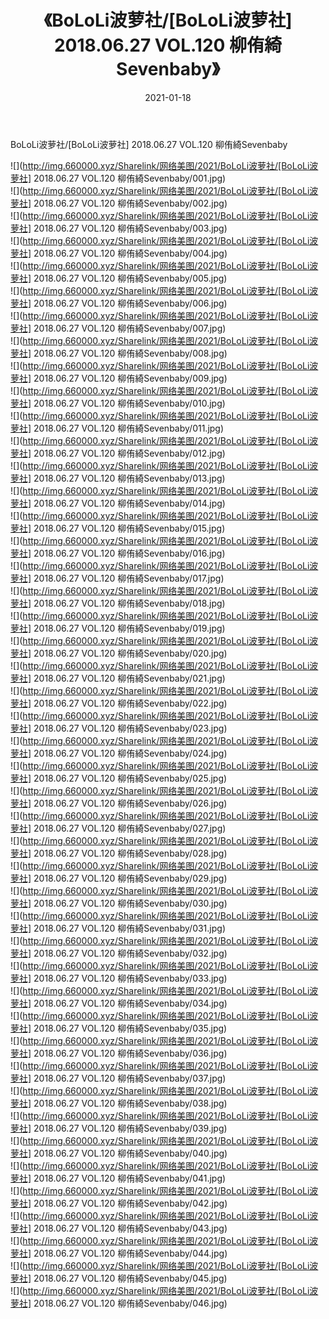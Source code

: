﻿---
layout: post
title:  《BoLoLi波萝社/[BoLoLi波萝社] 2018.06.27 VOL.120 柳侑綺Sevenbaby》
date:   2021-01-18
img: http://img.660000.xyz/Sharelink/网络美图/2021/BoLoLi波萝社/[BoLoLi波萝社] 2018.06.27 VOL.120 柳侑綺Sevenbaby/000.jpg
categories: [美女, 清纯, 唯美]
---

BoLoLi波萝社/[BoLoLi波萝社] 2018.06.27 VOL.120 柳侑綺Sevenbaby

 ![](http://img.660000.xyz/Sharelink/网络美图/2021/BoLoLi波萝社/[BoLoLi波萝社] 2018.06.27 VOL.120 柳侑綺Sevenbaby/001.jpg) <br>![](http://img.660000.xyz/Sharelink/网络美图/2021/BoLoLi波萝社/[BoLoLi波萝社] 2018.06.27 VOL.120 柳侑綺Sevenbaby/002.jpg) <br>![](http://img.660000.xyz/Sharelink/网络美图/2021/BoLoLi波萝社/[BoLoLi波萝社] 2018.06.27 VOL.120 柳侑綺Sevenbaby/003.jpg) <br>![](http://img.660000.xyz/Sharelink/网络美图/2021/BoLoLi波萝社/[BoLoLi波萝社] 2018.06.27 VOL.120 柳侑綺Sevenbaby/004.jpg) <br>![](http://img.660000.xyz/Sharelink/网络美图/2021/BoLoLi波萝社/[BoLoLi波萝社] 2018.06.27 VOL.120 柳侑綺Sevenbaby/005.jpg) <br>![](http://img.660000.xyz/Sharelink/网络美图/2021/BoLoLi波萝社/[BoLoLi波萝社] 2018.06.27 VOL.120 柳侑綺Sevenbaby/006.jpg) <br>![](http://img.660000.xyz/Sharelink/网络美图/2021/BoLoLi波萝社/[BoLoLi波萝社] 2018.06.27 VOL.120 柳侑綺Sevenbaby/007.jpg) <br>![](http://img.660000.xyz/Sharelink/网络美图/2021/BoLoLi波萝社/[BoLoLi波萝社] 2018.06.27 VOL.120 柳侑綺Sevenbaby/008.jpg) <br>![](http://img.660000.xyz/Sharelink/网络美图/2021/BoLoLi波萝社/[BoLoLi波萝社] 2018.06.27 VOL.120 柳侑綺Sevenbaby/009.jpg) <br>![](http://img.660000.xyz/Sharelink/网络美图/2021/BoLoLi波萝社/[BoLoLi波萝社] 2018.06.27 VOL.120 柳侑綺Sevenbaby/010.jpg) <br>![](http://img.660000.xyz/Sharelink/网络美图/2021/BoLoLi波萝社/[BoLoLi波萝社] 2018.06.27 VOL.120 柳侑綺Sevenbaby/011.jpg) <br>![](http://img.660000.xyz/Sharelink/网络美图/2021/BoLoLi波萝社/[BoLoLi波萝社] 2018.06.27 VOL.120 柳侑綺Sevenbaby/012.jpg) <br>![](http://img.660000.xyz/Sharelink/网络美图/2021/BoLoLi波萝社/[BoLoLi波萝社] 2018.06.27 VOL.120 柳侑綺Sevenbaby/013.jpg) <br>![](http://img.660000.xyz/Sharelink/网络美图/2021/BoLoLi波萝社/[BoLoLi波萝社] 2018.06.27 VOL.120 柳侑綺Sevenbaby/014.jpg) <br>![](http://img.660000.xyz/Sharelink/网络美图/2021/BoLoLi波萝社/[BoLoLi波萝社] 2018.06.27 VOL.120 柳侑綺Sevenbaby/015.jpg) <br>![](http://img.660000.xyz/Sharelink/网络美图/2021/BoLoLi波萝社/[BoLoLi波萝社] 2018.06.27 VOL.120 柳侑綺Sevenbaby/016.jpg) <br>![](http://img.660000.xyz/Sharelink/网络美图/2021/BoLoLi波萝社/[BoLoLi波萝社] 2018.06.27 VOL.120 柳侑綺Sevenbaby/017.jpg) <br>![](http://img.660000.xyz/Sharelink/网络美图/2021/BoLoLi波萝社/[BoLoLi波萝社] 2018.06.27 VOL.120 柳侑綺Sevenbaby/018.jpg) <br>![](http://img.660000.xyz/Sharelink/网络美图/2021/BoLoLi波萝社/[BoLoLi波萝社] 2018.06.27 VOL.120 柳侑綺Sevenbaby/019.jpg) <br>![](http://img.660000.xyz/Sharelink/网络美图/2021/BoLoLi波萝社/[BoLoLi波萝社] 2018.06.27 VOL.120 柳侑綺Sevenbaby/020.jpg) <br>![](http://img.660000.xyz/Sharelink/网络美图/2021/BoLoLi波萝社/[BoLoLi波萝社] 2018.06.27 VOL.120 柳侑綺Sevenbaby/021.jpg) <br>![](http://img.660000.xyz/Sharelink/网络美图/2021/BoLoLi波萝社/[BoLoLi波萝社] 2018.06.27 VOL.120 柳侑綺Sevenbaby/022.jpg) <br>![](http://img.660000.xyz/Sharelink/网络美图/2021/BoLoLi波萝社/[BoLoLi波萝社] 2018.06.27 VOL.120 柳侑綺Sevenbaby/023.jpg) <br>![](http://img.660000.xyz/Sharelink/网络美图/2021/BoLoLi波萝社/[BoLoLi波萝社] 2018.06.27 VOL.120 柳侑綺Sevenbaby/024.jpg) <br>![](http://img.660000.xyz/Sharelink/网络美图/2021/BoLoLi波萝社/[BoLoLi波萝社] 2018.06.27 VOL.120 柳侑綺Sevenbaby/025.jpg) <br>![](http://img.660000.xyz/Sharelink/网络美图/2021/BoLoLi波萝社/[BoLoLi波萝社] 2018.06.27 VOL.120 柳侑綺Sevenbaby/026.jpg) <br>![](http://img.660000.xyz/Sharelink/网络美图/2021/BoLoLi波萝社/[BoLoLi波萝社] 2018.06.27 VOL.120 柳侑綺Sevenbaby/027.jpg) <br>![](http://img.660000.xyz/Sharelink/网络美图/2021/BoLoLi波萝社/[BoLoLi波萝社] 2018.06.27 VOL.120 柳侑綺Sevenbaby/028.jpg) <br>![](http://img.660000.xyz/Sharelink/网络美图/2021/BoLoLi波萝社/[BoLoLi波萝社] 2018.06.27 VOL.120 柳侑綺Sevenbaby/029.jpg) <br>![](http://img.660000.xyz/Sharelink/网络美图/2021/BoLoLi波萝社/[BoLoLi波萝社] 2018.06.27 VOL.120 柳侑綺Sevenbaby/030.jpg) <br>![](http://img.660000.xyz/Sharelink/网络美图/2021/BoLoLi波萝社/[BoLoLi波萝社] 2018.06.27 VOL.120 柳侑綺Sevenbaby/031.jpg) <br>![](http://img.660000.xyz/Sharelink/网络美图/2021/BoLoLi波萝社/[BoLoLi波萝社] 2018.06.27 VOL.120 柳侑綺Sevenbaby/032.jpg) <br>![](http://img.660000.xyz/Sharelink/网络美图/2021/BoLoLi波萝社/[BoLoLi波萝社] 2018.06.27 VOL.120 柳侑綺Sevenbaby/033.jpg) <br>![](http://img.660000.xyz/Sharelink/网络美图/2021/BoLoLi波萝社/[BoLoLi波萝社] 2018.06.27 VOL.120 柳侑綺Sevenbaby/034.jpg) <br>![](http://img.660000.xyz/Sharelink/网络美图/2021/BoLoLi波萝社/[BoLoLi波萝社] 2018.06.27 VOL.120 柳侑綺Sevenbaby/035.jpg) <br>![](http://img.660000.xyz/Sharelink/网络美图/2021/BoLoLi波萝社/[BoLoLi波萝社] 2018.06.27 VOL.120 柳侑綺Sevenbaby/036.jpg) <br>![](http://img.660000.xyz/Sharelink/网络美图/2021/BoLoLi波萝社/[BoLoLi波萝社] 2018.06.27 VOL.120 柳侑綺Sevenbaby/037.jpg) <br>![](http://img.660000.xyz/Sharelink/网络美图/2021/BoLoLi波萝社/[BoLoLi波萝社] 2018.06.27 VOL.120 柳侑綺Sevenbaby/038.jpg) <br>![](http://img.660000.xyz/Sharelink/网络美图/2021/BoLoLi波萝社/[BoLoLi波萝社] 2018.06.27 VOL.120 柳侑綺Sevenbaby/039.jpg) <br>![](http://img.660000.xyz/Sharelink/网络美图/2021/BoLoLi波萝社/[BoLoLi波萝社] 2018.06.27 VOL.120 柳侑綺Sevenbaby/040.jpg) <br>![](http://img.660000.xyz/Sharelink/网络美图/2021/BoLoLi波萝社/[BoLoLi波萝社] 2018.06.27 VOL.120 柳侑綺Sevenbaby/041.jpg) <br>![](http://img.660000.xyz/Sharelink/网络美图/2021/BoLoLi波萝社/[BoLoLi波萝社] 2018.06.27 VOL.120 柳侑綺Sevenbaby/042.jpg) <br>![](http://img.660000.xyz/Sharelink/网络美图/2021/BoLoLi波萝社/[BoLoLi波萝社] 2018.06.27 VOL.120 柳侑綺Sevenbaby/043.jpg) <br>![](http://img.660000.xyz/Sharelink/网络美图/2021/BoLoLi波萝社/[BoLoLi波萝社] 2018.06.27 VOL.120 柳侑綺Sevenbaby/044.jpg) <br>![](http://img.660000.xyz/Sharelink/网络美图/2021/BoLoLi波萝社/[BoLoLi波萝社] 2018.06.27 VOL.120 柳侑綺Sevenbaby/045.jpg) <br>![](http://img.660000.xyz/Sharelink/网络美图/2021/BoLoLi波萝社/[BoLoLi波萝社] 2018.06.27 VOL.120 柳侑綺Sevenbaby/046.jpg) <br>